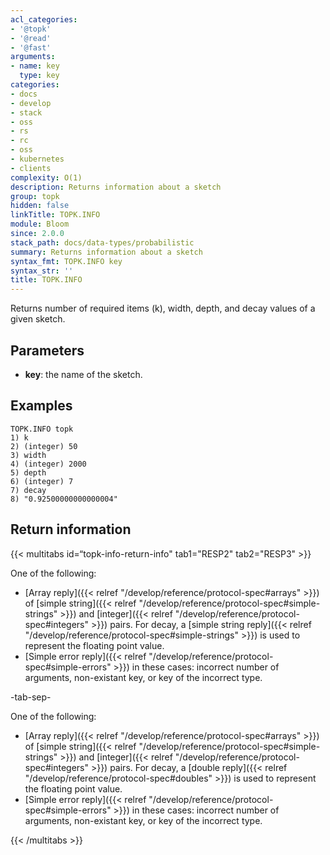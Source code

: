 ```yaml
---
acl_categories:
- '@topk'
- '@read'
- '@fast'
arguments:
- name: key
  type: key
categories:
- docs
- develop
- stack
- oss
- rs
- rc
- oss
- kubernetes
- clients
complexity: O(1)
description: Returns information about a sketch
group: topk
hidden: false
linkTitle: TOPK.INFO
module: Bloom
since: 2.0.0
stack_path: docs/data-types/probabilistic
summary: Returns information about a sketch
syntax_fmt: TOPK.INFO key
syntax_str: ''
title: TOPK.INFO
---
```

Returns number of required items (k), width, depth, and decay values of a given sketch.

## Parameters

* **key**: the name of the sketch.

## Examples

```
TOPK.INFO topk
1) k
2) (integer) 50
3) width
4) (integer) 2000
5) depth
6) (integer) 7
7) decay
8) "0.92500000000000004"
```

## Return information

{{< multitabs id=“topk-info-return-info" 
    tab1="RESP2" 
    tab2="RESP3" >}}

One of the following:

* [Array reply]({{< relref "/develop/reference/protocol-spec#arrays" >}}) of [simple string]({{< relref "/develop/reference/protocol-spec#simple-strings" >}}) and [integer]({{< relref "/develop/reference/protocol-spec#integers" >}}) pairs. For decay, a [simple string reply]({{< relref "/develop/reference/protocol-spec#simple-strings" >}}) is used to represent the floating point value.
* [Simple error reply]({{< relref "/develop/reference/protocol-spec#simple-errors" >}}) in these cases: incorrect number of arguments, non-existant key, or key of the incorrect type.

-tab-sep-

One of the following:

* [Array reply]({{< relref "/develop/reference/protocol-spec#arrays" >}}) of [simple string]({{< relref "/develop/reference/protocol-spec#simple-strings" >}}) and [integer]({{< relref "/develop/reference/protocol-spec#integers" >}}) pairs. For decay, a [double reply]({{< relref "/develop/reference/protocol-spec#doubles" >}}) is used to represent the floating point value.
* [Simple error reply]({{< relref "/develop/reference/protocol-spec#simple-errors" >}}) in these cases: incorrect number of arguments, non-existant key, or key of the incorrect type.

{{< /multitabs >}}